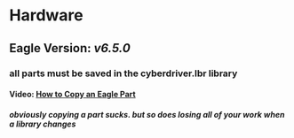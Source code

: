 Hardware
=========

<h2>Eagle Version: <i>v6.5.0</i></h2>

<h3>all parts must be saved in the cyberdriver.lbr library</h3>
<h4>Video: <a href="https://www.youtube.com/watch?v=yY9WUC0oiK0">How to Copy an Eagle Part</a></h4>
<h4><i>obviously copying a part sucks. but so does losing all of your work when a library changes</i></h4>
